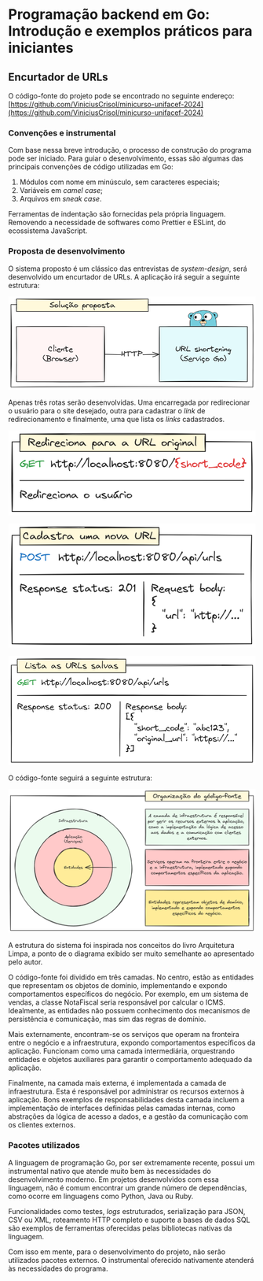# Programação backend em Go: Introdução e exemplos práticos para iniciantes

[//]: # ()
[//]: # (## A linguagem de programação Go)

[//]: # ()
[//]: # (Go, originada em 2006 no Google, foi concebida com a proposta de ser rápida, de fácil compilação e simples de se)

[//]: # (escrever.)

[//]: # ()
[//]: # (Um aspecto interessante sobre a linguagem é que ela foi uma das primeiras a ser desenvolvida após a popularização dos)

[//]: # (processadores com múltiplos núcleos. Isso influenciou diretamente o _design_ da linguagem, que foi concebido)

[//]: # (considerando cenários de concorrência e paralelismo. Isso contribuiu diretamente para sua popularidade nos dias de hoje.)

[//]: # ()
[//]: # (Go é uma linguagem compilada e estaticamente tipada, ou seja, o artefato de software produzido pelo processo de)

[//]: # (compilação é executado diretamente pelo sistema operacional, enquanto os tipos são definidos explicitamente na)

[//]: # (linguagem, ao invés de serem inferidos automaticamente.)

[//]: # ()
[//]: # (```go)

[//]: # (package main)

[//]: # ()
[//]: # (import "fmt")

[//]: # ()
[//]: # (func main&#40;&#41; {)

[//]: # (    mensagem := "Hello, 世界")

[//]: # (    fmt.Println&#40;mensagem&#41;)

[//]: # (})

[//]: # (```)

[//]: # ()
[//]: # (Acima, está exemplificado um _Hello World_ em Go. Na primeira linha, é definido o módulo em que o código se encontra,)

[//]: # (neste caso, é o pacote main, que é o pacote principal em projetos Go. Em seguida, é importada a biblioteca format, que)

[//]: # (será usada para imprimir uma mensagem no _console_.)

[//]: # ()
[//]: # (Por último, é definida a função main, que, quando inserida no pacote com o mesmo nome, serve como ponto de entrada do)

[//]: # (sistema. Dentro dessa função, é declarada uma variável do tipo _string_, que contém uma saudação. Em seguida, a função)

[//]: # (Println do pacote format é chamada, recebendo como argumento a variável declarada anteriormente.)

[//]: # ()
[//]: # (Ao executar este código, a saudação será impressa no console.)

[//]: # ()
[//]: # (### Orientação a objetos)

[//]: # ()
[//]: # (Em Go, é possível programar orientado a objetos, mas de forma convencional. Ao invés das classes, que são amplamente)

[//]: # (utilizadas em linguagens como Java, Kotlin ou C#, Go permite a adição de comportamento a estruturas.)

[//]: # ()
[//]: # (No fim das contas, o resultado acaba sendo o mesmo, uma vez que um objeto pode ser definido pelo produto da soma de)

[//]: # (Nome, Estado e Comportamento.)

[//]: # ()
[//]: # (```go)

[//]: # (package main)

[//]: # ()
[//]: # (import "fmt")

[//]: # ()
[//]: # (type ImpressoraDeMensagens struct {)

[//]: # (    mensagens []string)

[//]: # (})

[//]: # ()
[//]: # (func &#40;impressora *ImpressoraDeMensagens&#41; EnfileirarMensagem&#40;mensagem string&#41; {)

[//]: # (    impressora.mensagens = append&#40;impressora.mensagens, mensagem&#41;)

[//]: # (})

[//]: # ()
[//]: # (func &#40;impressora *ImpressoraDeMensagens&#41; ImprimirMensagens&#40;&#41; {)

[//]: # (    for _, mensagem := range impressora.mensagens {)

[//]: # (   	 fmt.Println&#40;mensagem&#41;)

[//]: # (    })

[//]: # (})

[//]: # ()
[//]: # (func main&#40;&#41; {)

[//]: # (    impressora := ImpressoraDeMensagens{})

[//]: # (    impressora.EnfileirarMensagem&#40;"Hello"&#41;)

[//]: # (    impressora.EnfileirarMensagem&#40;"世界"&#41;)

[//]: # (    impressora.ImprimirMensagens&#40;&#41;)

[//]: # (})

[//]: # (```)

[//]: # ()
[//]: # (O trecho de código acima ilustra a criação de objetos em Go. No pacote main, é definida a estrutura)

[//]: # (ImpressoraDeMensagens, que possui como atributo uma lista de mensagens. Em seguida, são declaradas duas funções que)

[//]: # (apontam para a estrutura definida previamente. EnfileirarMensagem, é responsável por anexar _strings_ no atributo)

[//]: # (mensagens, enquanto ImprimirMensagens, itera sobre as mensagens anexadas e as imprime no _console_.)

[//]: # ()
[//]: # (Por fim, no método main, é instanciado um novo objeto ImpressoraDeMensagens, e seus métodos são acionados. Ao executar o)

[//]: # (código, o resultado exibido no _console_ será:)

[//]: # ()
[//]: # (```)

[//]: # (Hello)

[//]: # (世界)

[//]: # (```)

[//]: # ()
[//]: # (```java)

[//]: # (import java.util.ArrayList;)

[//]: # (import java.util.List;)

[//]: # ()
[//]: # (public class ImpressoraDeMensagens {)

[//]: # (    private List<String> mensagens;)

[//]: # ()
[//]: # (    public ImpressoraDeMensagens&#40;&#41; {)

[//]: # (   	 this.mensagens = new ArrayList<>&#40;&#41;;)

[//]: # (    })

[//]: # ()
[//]: # (    public void enfileirarMensagem&#40;String mensagem&#41; {)

[//]: # (   	 this.mensagens.add&#40;mensagem&#41;;)

[//]: # (    })

[//]: # ()
[//]: # (    public void imprimirMensagens&#40;&#41; {)

[//]: # (   	 for &#40;String mensagem : this.mensagens&#41; {)

[//]: # (   		 System.out.println&#40;mensagem&#41;;)

[//]: # (   	 })

[//]: # (    })

[//]: # ()
[//]: # (    public static void main&#40;String[] args&#41; {)

[//]: # (   	 ImpressoraDeMensagens impressora = new ImpressoraDeMensagens&#40;&#41;;)

[//]: # (   	 impressora.enfileirarMensagem&#40;"Hello"&#41;;)

[//]: # (   	 impressora.enfileirarMensagem&#40;"世界"&#41;;)

[//]: # (   	 impressora.imprimirMensagens&#40;&#41;;)

[//]: # (    })

[//]: # (})

[//]: # (```)

[//]: # ()
[//]: # (Acima é exibido um paralelo a esse código-fonte em Java. A estrutura do código é bem semelhante ao exibido previamente.)

[//]: # (No topo do arquivo é declarada a classe ImpressoraDeMensagens, que possui como atributo uma lista de mensagens. Métodos)

[//]: # (com as mesmas assinaturas e funcionalidades são declarados.)

[//]: # ()
[//]: # (Por fim, da mesma forma que é feito no código Go, no método main, é instanciado um novo objeto ImpressoraDeMensagens, e)

[//]: # (seus métodos são acionados, resultando no mesmo _output_.)

## Encurtador de URLs

O código-fonte do projeto pode se encontrado no seguinte endereço:
[https://github.com/ViniciusCrisol/minicurso-unifacef-2024](https://github.com/ViniciusCrisol/minicurso-unifacef-2024)

### Convenções e instrumental

Com base nessa breve introdução, o processo de construção do programa pode ser iniciado. Para guiar o desenvolvimento,
essas são algumas das principais convenções de código utilizadas em Go:

1. Módulos com nome em minúsculo, sem caracteres especiais;
2. Variáveis em _camel case_;
3. Arquivos em _sneak case_.

Ferramentas de indentação são fornecidas pela própria linguagem. Removendo a necessidade de softwares como Prettier e
ESLint, do ecossistema JavaScript.

### Proposta de desenvolvimento

O sistema proposto é um clássico das entrevistas de _system-design_, será desenvolvido um encurtador de URLs. A
aplicação irá seguir a seguinte estrutura:

![Solução proposta](docs/README/solucao-proposta.png)

Apenas três rotas serão desenvolvidas. Uma encarregada por redirecionar o usuário para o site desejado, outra para
cadastrar o _link_ de redirecionamento e finalmente, uma que lista os _links_ cadastrados.

![Redireciona_para_a_url_original](docs/README/redireciona-para-a-url-original.png)

![Cadastra_uma_nova_url](docs/README/cadastra-uma-nova-url.png)

![Lista_as_urls_salvas](docs/README/lista-as-urls-salvas.png)

O código-fonte seguirá a seguinte estrutura:

![Organização do código-fonte](docs/README/organizacao-do-codigo-fonte.png)

A estrutura do sistema foi inspirada nos conceitos do livro Arquitetura Limpa, a ponto de o diagrama exibido ser muito
semelhante ao apresentado pelo autor.

O código-fonte foi dividido em três camadas. No centro, estão as entidades que representam os objetos de domínio,
implementando e expondo comportamentos específicos do negócio. Por exemplo, em um sistema de vendas, a classe NotaFiscal
seria responsável por calcular o ICMS. Idealmente, as entidades não possuem conhecimento dos mecanismos de persistência
e comunicação, mas sim das regras de domínio.

Mais externamente, encontram-se os serviços que operam na fronteira entre o negócio e a infraestrutura, expondo
comportamentos específicos da aplicação. Funcionam como uma camada intermediária, orquestrando entidades e objetos
auxiliares para garantir o comportamento adequado da aplicação.

Finalmente, na camada mais externa, é implementada a camada de infraestrutura. Esta é responsável por administrar os
recursos externos à aplicação. Bons exemplos de responsabilidades desta camada incluem a implementação de interfaces
definidas pelas camadas internas, como abstrações da lógica de acesso a dados, e a gestão da comunicação com os clientes
externos.

### Pacotes utilizados

A linguagem de programação Go, por ser extremamente recente, possui um instrumental nativo que atende muito bem às
necessidades do desenvolvimento moderno. Em projetos desenvolvidos com essa linguagem, não é comum encontrar um grande
número de dependências, como ocorre em linguagens como Python, Java ou Ruby.

Funcionalidades como testes, _logs_ estruturados, serialização para JSON, CSV ou XML, roteamento HTTP completo e suporte
a bases de dados SQL são exemplos de ferramentas oferecidas pelas bibliotecas nativas da linguagem.

Com isso em mente, para o desenvolvimento do projeto, não serão utilizados pacotes externos. O instrumental oferecido
nativamente atenderá às necessidades do programa.
